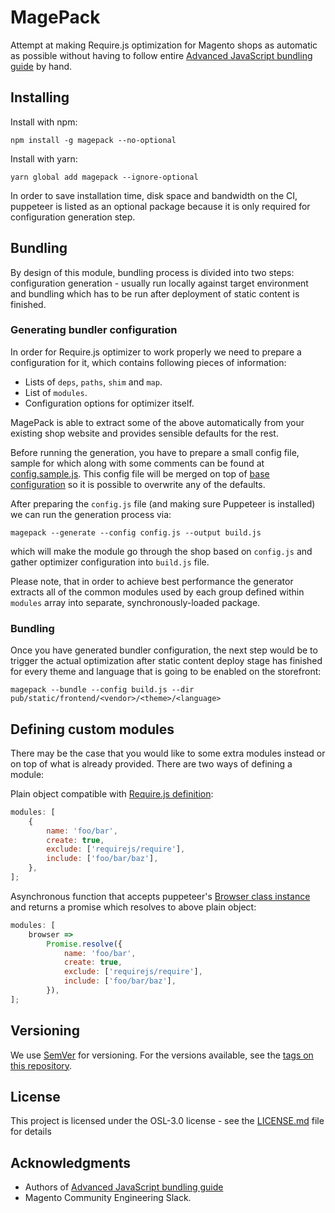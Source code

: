 # MagePack

Attempt at making Require.js optimization for Magento shops as automatic as possible without having to follow entire [Advanced JavaScript bundling guide](https://devdocs.magento.com/guides/v2.3/performance-best-practices/advanced-js-bundling.html) by hand.

## Installing

Install with npm:

```
npm install -g magepack --no-optional
```

Install with yarn:

```
yarn global add magepack --ignore-optional
```

In order to save installation time, disk space and bandwidth on the CI, puppeteer is listed as an optional package because it is only required for configuration generation step.

## Bundling

By design of this module, bundling process is divided into two steps: configuration generation - usually run locally against target environment and bundling which has to be run after deployment of static content is finished.

### Generating bundler configuration

In order for Require.js optimizer to work properly we need to prepare a configuration for it, which contains following pieces of information:

-   Lists of `deps`, `paths`, `shim` and `map`.
-   List of `modules`.
-   Configuration options for optimizer itself.

MagePack is able to extract some of the above automatically from your existing shop website and provides sensible defaults for the rest.

Before running the generation, you have to prepare a small config file, sample for which along with some comments can be found at [config.sample.js](https://github.com/magesuite/magepack/blob/master/config.sample.js). This config file will be merged on top of [base configuration](https://github.com/magesuite/magepack/blob/master/lib/baseConfig.js) so it is possible to overwrite any of the defaults.

After preparing the `config.js` file (and making sure Puppeteer is installed) we can run the generation process via:

```
magepack --generate --config config.js --output build.js
```

which will make the module go through the shop based on `config.js` and gather optimizer configuration into `build.js` file.

Please note, that in order to achieve best performance the generator extracts all of the common modules used by each group defined within `modules` array into separate, synchronously-loaded package.

### Bundling

Once you have generated bundler configuration, the next step would be to trigger the actual optimization after static content deploy stage has finished for every theme and language that is going to be enabled on the storefront:

```
magepack --bundle --config build.js --dir pub/static/frontend/<vendor>/<theme>/<language>
```

## Defining custom modules

There may be the case that you would like to some extra modules instead or on top of what is already provided. There are two ways of defining a module:

Plain object compatible with [Require.js definition](https://github.com/requirejs/r.js/blob/master/build/example.build.js#L355):

```javascript
modules: [
    {
        name: 'foo/bar',
        create: true,
        exclude: ['requirejs/require'],
        include: ['foo/bar/baz'],
    },
];
```

Asynchronous function that accepts puppeteer's [Browser class instance](https://pptr.dev/#?product=Puppeteer&version=v1.16.0&show=api-class-browser) and returns a promise which resolves to above plain object:

```javascript
modules: [
    browser =>
        Promise.resolve({
            name: 'foo/bar',
            create: true,
            exclude: ['requirejs/require'],
            include: ['foo/bar/baz'],
        }),
];
```

## Versioning

We use [SemVer](http://semver.org/) for versioning. For the versions available, see the [tags on this repository](https://github.com/magesuite/magepack/tags).

## License

This project is licensed under the OSL-3.0 license - see the [LICENSE.md](LICENSE.md) file for details

## Acknowledgments

-   Authors of [Advanced JavaScript bundling guide](https://devdocs.magento.com/guides/v2.3/performance-best-practices/advanced-js-bundling.html)
-   Magento Community Engineering Slack.
